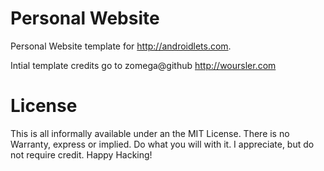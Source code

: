 Personal Website
================

Personal Website template for http://androidlets.com.  

Intial template credits go to zomega@github  http://woursler.com

License
=======

This is all informally available under an the MIT License. There is no Warranty, express or implied. Do what you will with it. I appreciate, but do not require credit. Happy Hacking!
